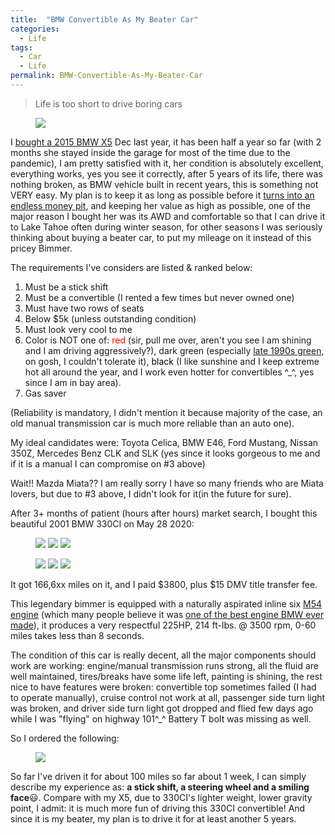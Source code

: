 ```yaml
---
title:  "BMW Convertible As My Beater Car"
categories: 
  - Life
tags:
  - Car
  - Life 
permalink: BMW-Convertible-As-My-Beater-Car
---
```


> Life is too short to drive boring cars
<figure class="third">
<a href="/assets/images/posts/2020-06-03-BMW-As-My-Beater-Car/Life_s_Too_Short_to_Drive_Boring_Cars.png"><img src="/assets/images/posts/2020-06-03-BMW-As-My-Beater-Car/Life_s_Too_Short_to_Drive_Boring_Cars.png"></a>
</figure>

I [bought a 2015 BMW X5](https://youtu.be/cW-8o_rfh8s) Dec last year, it has been half a year so far (with 2 months she stayed inside the garage for most of the time due to the pandemic), I am pretty satisfied with it, her condition is absolutely excellent, everything works, yes you see it correctly, after 5 years of its life, there was nothing broken, as BMW vehicle built in recent years, this is something not VERY easy.  My plan is to keep it as long as possible before it [turns into an endless money pit](https://www.motor1.com/reviews/406108/bmw-maintenance-cost/), and keeping her value as high as possible, one of the major reason I bought her was its AWD and comfortable so that I can drive it to Lake Tahoe often during winter season, for other seasons I was seriously thinking about buying a beater car, to put my mileage on it instead of this pricey Bimmer.

The requirements I've considers are listed & ranked below:

>
1. Must be a stick shift
2. Must be a convertible (I rented a few times but never owned one)
3. Must have two rows of seats
4. Below $5k (unless outstanding condition)
5. Must look very cool to me
6. Color is NOT one of: <span style="color: red">red</span> (sir, pull me over, aren't you see I am shining and I am driving aggressively?), <span style="color: dark green">dark green</span> (especially [late 1990s green](https://www.miata.net/gallery/images/91brg.jpg), on gosh, I couldn't tolerate it), <span style="color: black">black</span> (I like sunshine and I keep extreme hot all around the year, and I work even hotter for convertibles ^_^, yes since I am in bay area).
7. Gas saver


(Reliability is mandatory, I didn't mention it because majority of the case, an old manual transmission car is much more reliable than an auto one).

My ideal candidates were: Toyota Celica, BMW E46, Ford Mustang, Nissan 350Z, Mercedes Benz CLK and SLK (yes since it looks gorgeous to me and if it is a manual I can compromise on #3 above)

Wait!! Mazda Miata??  I am really sorry I have so many friends who are Miata lovers, but due to #3 above, I didn't look for it(in the future for sure).

After 3+ months of patient (hours after hours) market search, I bought this beautiful 2001 BMW 330CI on May 28 2020:

<figure class="third">
    <a href="/assets/images/posts/2020-06-03-BMW-As-My-Beater-Car/330CI-1.jpg"><img src="/assets/images/posts/2020-06-03-BMW-As-My-Beater-Car/330CI-1.jpg"></a>
    <a href="/assets/images/posts/2020-06-03-BMW-As-My-Beater-Car/330CI-2.jpg"><img src="/assets/images/posts/2020-06-03-BMW-As-My-Beater-Car/330CI-2.jpg"></a>
    <a href="/assets/images/posts/2020-06-03-BMW-As-My-Beater-Car/330CI-3.jpg"><img src="/assets/images/posts/2020-06-03-BMW-As-My-Beater-Car/330CI-3.jpg"></a>
</figure>
<figure class="third">
    <a href="/assets/images/posts/2020-06-03-BMW-As-My-Beater-Car/stick-shift.jpg"><img src="/assets/images/posts/2020-06-03-BMW-As-My-Beater-Car/stick-shift.jpg"></a>
    <a href="/assets/images/posts/2020-06-03-BMW-As-My-Beater-Car/330CI-4.jpg"><img src="/assets/images/posts/2020-06-03-BMW-As-My-Beater-Car/330CI-4.jpg"></a>
    <a href="/assets/images/posts/2020-06-03-BMW-As-My-Beater-Car/330CI-Spec.png"><img src="/assets/images/posts/2020-06-03-BMW-As-My-Beater-Car/330CI-Spec.png"></a>
</figure>

It got 166,6xx miles on it, and I paid $3800, plus $15 DMV title transfer fee.

This legendary bimmer is equipped with a naturally aspirated inline six [M54 engine](https://en.wikipedia.org/wiki/BMW_M54) (which many people believe it was [one of the best engine BMW ever made](https://bimmerlife.com/2018/10/19/the-5-best-bmw-engines-post-1990/)), it produces a very respectful 225HP, 214 ft-lbs. @ 3500 rpm, 0-60 miles takes less than 8 seconds.

The condition of this car is really decent, all the major components should work are working: engine/manual transmission runs strong, all the fluid are well maintained, tires/breaks have some life left, painting is shining, the rest nice to have features were broken: convertible top sometimes failed (I had to operate manually), cruise control not work at all, passenger side turn light was broken, and driver side turn light got dropped and flied few days ago while I was "flying" on highway 101^_^  Battery T bolt was missing as well.

So I ordered the following:
<figure class="third">
<a href="/assets/images/posts/2020-06-03-BMW-As-My-Beater-Car/amz-orders.png"><img src="/assets/images/posts/2020-06-03-BMW-As-My-Beater-Car/amz-orders.png"></a>
</figure>

So far I've driven it for about 100 miles so far about 1 week, I can simply describe my experience as: **a stick shift, a steering wheel and a smiling face**:smiley:.  Compare with my X5, due to 330CI's lighter weight, lower gravity point, I admit: it is much more fun of driving this 330CI convertible!  And since it is my beater, my plan is to drive it for at least another 5 years.
